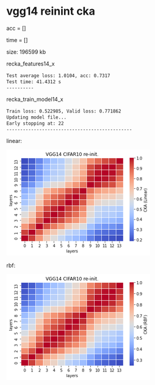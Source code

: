 # vgg14 reinint cka
acc = [] 

time = []

size: 196599 kb

recka_features14_x
```
Test average loss: 1.0104, acc: 0.7317
Test time: 41.4312 s
----------

```

recka_train_model14_x
```
Train loss: 0.522985, Valid loss: 0.771862
Updating model file...
Early stopping at: 22
----------------------------------------------

```

linear:

![recka14linear](recka14linear.png)

rbf:

![recka14rbf](recka14rbf.png)
